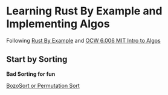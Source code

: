 # Learning Rust By Example and Implementing Algos

Following [Rust By Example](https://doc.rust-lang.org/rust-by-example/index.html) and [OCW 6.006 MIT Intro to Algos](https://ocw.mit.edu/courses/6-006-introduction-to-algorithms-spring-2020/)

## Start by Sorting  

**Bad Sorting for fun**  

[BozoSort or Permutation Sort](https://github.com/simplemachine92/rust-learning/blob/master/sorting/Bozo_sort/bozo_sort.rs)